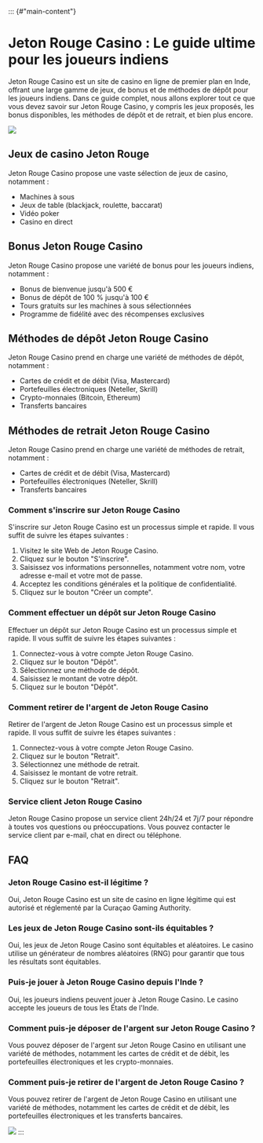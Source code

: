 ::: {#"main-content"}
# Jeton Rouge Casino : Le guide ultime pour les joueurs indiens

Jeton Rouge Casino est un site de casino en ligne de premier plan en
Inde, offrant une large gamme de jeux, de bonus et de méthodes de dépôt
pour les joueurs indiens. Dans ce guide complet, nous allons explorer
tout ce que vous devez savoir sur Jeton Rouge Casino, y compris les jeux
proposés, les bonus disponibles, les méthodes de dépôt et de retrait, et
bien plus encore.

[![](https://i.imgur.com/JJwkDm3.png)](https://traff.sbs/frcas)

## Jeux de casino Jeton Rouge

Jeton Rouge Casino propose une vaste sélection de jeux de casino,
notamment :

-   Machines à sous
-   Jeux de table (blackjack, roulette, baccarat)
-   Vidéo poker
-   Casino en direct

## Bonus Jeton Rouge Casino

Jeton Rouge Casino propose une variété de bonus pour les joueurs
indiens, notamment :

-   Bonus de bienvenue jusqu\'à 500 €
-   Bonus de dépôt de 100 % jusqu\'à 100 €
-   Tours gratuits sur les machines à sous sélectionnées
-   Programme de fidélité avec des récompenses exclusives

## Méthodes de dépôt Jeton Rouge Casino

Jeton Rouge Casino prend en charge une variété de méthodes de dépôt,
notamment :

-   Cartes de crédit et de débit (Visa, Mastercard)
-   Portefeuilles électroniques (Neteller, Skrill)
-   Crypto-monnaies (Bitcoin, Ethereum)
-   Transferts bancaires

## Méthodes de retrait Jeton Rouge Casino

Jeton Rouge Casino prend en charge une variété de méthodes de retrait,
notamment :

-   Cartes de crédit et de débit (Visa, Mastercard)
-   Portefeuilles électroniques (Neteller, Skrill)
-   Transferts bancaires

### Comment s\'inscrire sur Jeton Rouge Casino

S\'inscrire sur Jeton Rouge Casino est un processus simple et rapide. Il
vous suffit de suivre les étapes suivantes :

1.  Visitez le site Web de Jeton Rouge Casino.
2.  Cliquez sur le bouton "S\'inscrire".
3.  Saisissez vos informations personnelles, notamment votre nom, votre
    adresse e-mail et votre mot de passe.
4.  Acceptez les conditions générales et la politique de
    confidentialité.
5.  Cliquez sur le bouton "Créer un compte".

### Comment effectuer un dépôt sur Jeton Rouge Casino

Effectuer un dépôt sur Jeton Rouge Casino est un processus simple et
rapide. Il vous suffit de suivre les étapes suivantes :

1.  Connectez-vous à votre compte Jeton Rouge Casino.
2.  Cliquez sur le bouton "Dépôt".
3.  Sélectionnez une méthode de dépôt.
4.  Saisissez le montant de votre dépôt.
5.  Cliquez sur le bouton "Dépôt".

### Comment retirer de l\'argent de Jeton Rouge Casino

Retirer de l\'argent de Jeton Rouge Casino est un processus simple et
rapide. Il vous suffit de suivre les étapes suivantes :

1.  Connectez-vous à votre compte Jeton Rouge Casino.
2.  Cliquez sur le bouton "Retrait".
3.  Sélectionnez une méthode de retrait.
4.  Saisissez le montant de votre retrait.
5.  Cliquez sur le bouton "Retrait".

### Service client Jeton Rouge Casino

Jeton Rouge Casino propose un service client 24h/24 et 7j/7 pour
répondre à toutes vos questions ou préoccupations. Vous pouvez contacter
le service client par e-mail, chat en direct ou téléphone.

## FAQ

### Jeton Rouge Casino est-il légitime ?

Oui, Jeton Rouge Casino est un site de casino en ligne légitime qui est
autorisé et réglementé par la Curaçao Gaming Authority.

### Les jeux de Jeton Rouge Casino sont-ils équitables ?

Oui, les jeux de Jeton Rouge Casino sont équitables et aléatoires. Le
casino utilise un générateur de nombres aléatoires (RNG) pour garantir
que tous les résultats sont équitables.

### Puis-je jouer à Jeton Rouge Casino depuis l\'Inde ?

Oui, les joueurs indiens peuvent jouer à Jeton Rouge Casino. Le casino
accepte les joueurs de tous les États de l\'Inde.

### Comment puis-je déposer de l\'argent sur Jeton Rouge Casino ?

Vous pouvez déposer de l\'argent sur Jeton Rouge Casino en utilisant une
variété de méthodes, notamment les cartes de crédit et de débit, les
portefeuilles électroniques et les crypto-monnaies.

### Comment puis-je retirer de l\'argent de Jeton Rouge Casino ?

Vous pouvez retirer de l\'argent de Jeton Rouge Casino en utilisant une
variété de méthodes, notamment les cartes de crédit et de débit, les
portefeuilles électroniques et les transferts bancaires.

[![](\%22https://i.imgur.com/JJwkDm3.png\%22)](\%22https://traff.sbs/frcas\%22)
:::

